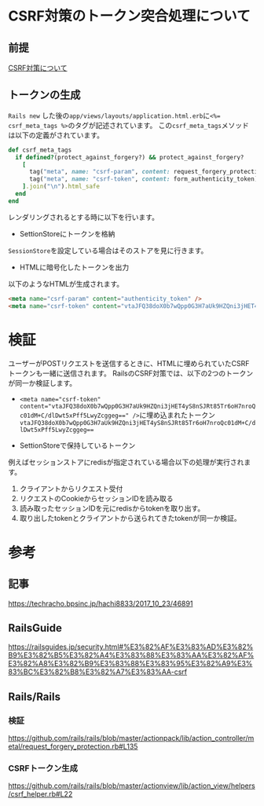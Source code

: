 # CSRF対策のトークン突合処理について

## 前提

[CSRF対策について](csrf_verification.md)

## トークンの生成

`Rails new` した後の`app/views/layouts/application.html.erb`に`<%= csrf_meta_tags %>`のタグが記述されています。
この`csrf_meta_tags`メソッドは以下の定義がされています。

```ruby
def csrf_meta_tags
  if defined?(protect_against_forgery?) && protect_against_forgery?
    [
      tag("meta", name: "csrf-param", content: request_forgery_protection_token),
      tag("meta", name: "csrf-token", content: form_authenticity_token)
    ].join("\n").html_safe
  end
end
```

レンダリングされるとする時に以下を行います。

* SettionStoreにトークンを格納

`SessionStore`を設定している場合はそのストアを見に行きます。

* HTMLに暗号化したトークンを出力

以下のようなHTMLが生成されます。

```html
<meta name="csrf-param" content="authenticity_token" />
<meta name="csrf-token" content="vtaJFQ38doX0b7wQpp0G3H7aUk9HZQni3jHET4yS8nSJRt85Tr6oH7nroQc01dM+C/dlDwt5xPff5LwyZcggeg==" />
```

# 検証

ユーザーがPOSTリクエストを送信するときに、HTMLに埋められていたCSRFトークンも一緒に送信されます。
RailsのCSRF対策では、以下の2つのトークンが同一か検証します。

* `<meta name="csrf-token" content="vtaJFQ38doX0b7wQpp0G3H7aUk9HZQni3jHET4yS8nSJRt85Tr6oH7nroQc01dM+C/dlDwt5xPff5LwyZcggeg==" />`に埋め込まれたトークン`vtaJFQ38doX0b7wQpp0G3H7aUk9HZQni3jHET4yS8nSJRt85Tr6oH7nroQc01dM+C/dlDwt5xPff5LwyZcggeg==`

* SettionStoreで保持しているトークン

例えばセッションストアにredisが指定されている場合以下の処理が実行されます。

1. クライアントからリクエスト受付
2. リクエストのCookieからセッションIDを読み取る
3. 読み取ったセッションIDを元にredisからtokenを取り出す。
4. 取り出したtokenとクライアントから送られてきたtokenが同一か検証。

# 参考
## 記事
https://techracho.bpsinc.jp/hachi8833/2017_10_23/46891

## RailsGuide
https://railsguides.jp/security.html#%E3%82%AF%E3%83%AD%E3%82%B9%E3%82%B5%E3%82%A4%E3%83%88%E3%83%AA%E3%82%AF%E3%82%A8%E3%82%B9%E3%83%88%E3%83%95%E3%82%A9%E3%83%BC%E3%82%B8%E3%82%A7%E3%83%AA-csrf

## Rails/Rails
### 検証
https://github.com/rails/rails/blob/master/actionpack/lib/action_controller/metal/request_forgery_protection.rb#L135

### CSRFトークン生成
https://github.com/rails/rails/blob/master/actionview/lib/action_view/helpers/csrf_helper.rb#L22
